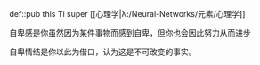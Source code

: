 def::pub this Ti super [[心理学|λ:/Neural-Networks/元素/心理学]]


自卑感是你虽然因为某件事物而感到自卑，但你也会因此努力从而进步

自卑情结是你以此为借口，认为这是不可改变的事实。